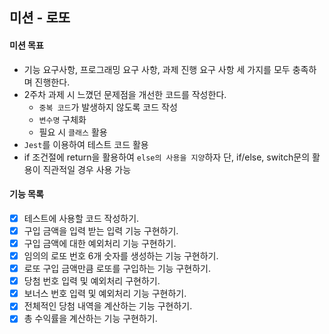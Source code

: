 ## 미션 - 로또

#### 미션 목표
- 기능 요구사항, 프로그래밍 요구 사항, 과제 진행 요구 사항 세 가지를 모두 충족하며 진행한다.
- 2주차 과제 시 느꼈던 문제점을 개선한 코드를 작성한다.
  - `중복 코드`가 발생하지 않도록 코드 작성
  - `변수명` 구체화
  - 필요 시 `클래스` 활용
- `Jest`를 이용하여 테스트 코드 활용
- if 조건절에 return을 활용하여 `else의 사용을 지양`하자
  단, if/else, switch문의 활용이 직관적일 경우 사용 가능

#### 기능 목록
- [x] 테스트에 사용할 코드 작성하기.
- [x] 구입 금액을 입력 받는 입력 기능 구현하기.
- [x] 구입 금액에 대한 예외처리 기능 구현하기.
- [x] 임의의 로또 번호 6개 숫자를 생성하는 기능 구현하기.
- [x] 로또 구입 금액만큼 로또를 구입하는 기능 구현하기.
- [x] 당첨 번호 입력 및 예외처리 구현하기.
- [x] 보너스 번호 입력 및 예외처리 기능 구현하기.
- [x] 전체적인 당첨 내역을 계산하는 기능 구현하기.
- [x] 총 수익률을 계산하는 기능 구현하기.